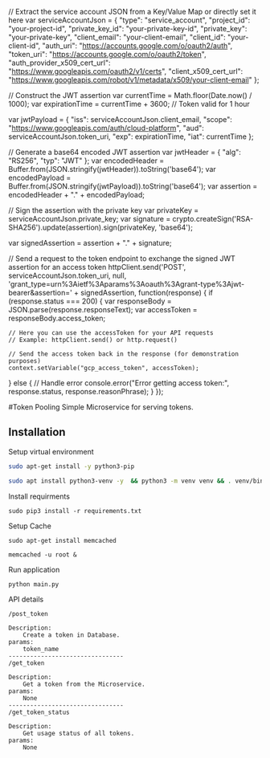 // Extract the service account JSON from a Key/Value Map or directly set it here
var serviceAccountJson = {
  "type": "service_account",
  "project_id": "your-project-id",
  "private_key_id": "your-private-key-id",
  "private_key": "your-private-key",
  "client_email": "your-client-email",
  "client_id": "your-client-id",
  "auth_uri": "https://accounts.google.com/o/oauth2/auth",
  "token_uri": "https://accounts.google.com/o/oauth2/token",
  "auth_provider_x509_cert_url": "https://www.googleapis.com/oauth2/v1/certs",
  "client_x509_cert_url": "https://www.googleapis.com/robot/v1/metadata/x509/your-client-email"
};

// Construct the JWT assertion
var currentTime = Math.floor(Date.now() / 1000);
var expirationTime = currentTime + 3600; // Token valid for 1 hour

var jwtPayload = {
  "iss": serviceAccountJson.client_email,
  "scope": "https://www.googleapis.com/auth/cloud-platform",
  "aud": serviceAccountJson.token_uri,
  "exp": expirationTime,
  "iat": currentTime
};

// Generate a base64 encoded JWT assertion
var jwtHeader = { "alg": "RS256", "typ": "JWT" };
var encodedHeader = Buffer.from(JSON.stringify(jwtHeader)).toString('base64');
var encodedPayload = Buffer.from(JSON.stringify(jwtPayload)).toString('base64');
var assertion = encodedHeader + "." + encodedPayload;

// Sign the assertion with the private key
var privateKey = serviceAccountJson.private_key;
var signature = crypto.createSign('RSA-SHA256').update(assertion).sign(privateKey, 'base64');

var signedAssertion = assertion + "." + signature;

// Send a request to the token endpoint to exchange the signed JWT assertion for an access token
httpClient.send('POST', serviceAccountJson.token_uri, null, 'grant_type=urn%3Aietf%3Aparams%3Aoauth%3Agrant-type%3Ajwt-bearer&assertion=' + signedAssertion, function(response) {
  if (response.status === 200) {
    var responseBody = JSON.parse(response.responseText);
    var accessToken = responseBody.access_token;

    // Here you can use the accessToken for your API requests
    // Example: httpClient.send() or http.request()

    // Send the access token back in the response (for demonstration purposes)
    context.setVariable("gcp_access_token", accessToken);
  } else {
    // Handle error
    console.error("Error getting access token:", response.status, response.reasonPhrase);
  }
});









#Token Pooling
Simple Microservice for serving tokens.

## Installation

Setup virtual environment
```bash
sudo apt-get install -y python3-pip

sudo apt install python3-venv -y  && python3 -m venv venv && . venv/bin/activate

```

Install requirments

```
sudo pip3 install -r requirements.txt
```

Setup Cache
```
sudo apt-get install memcached

memcached -u root &

```
Run application

```
python main.py

```

API details

```
/post_token

Description:
    Create a token in Database.
params:
    token_name
--------------------------------
/get_token

Description:
    Get a token from the Microservice.
params:
    None
--------------------------------
/get_token_status

Description:
    Get usage status of all tokens.
params:
    None

```
